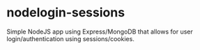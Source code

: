 # nodelogin-sessions
Simple NodeJS app using Express/MongoDB that allows for user login/authentication using sessions/cookies.
